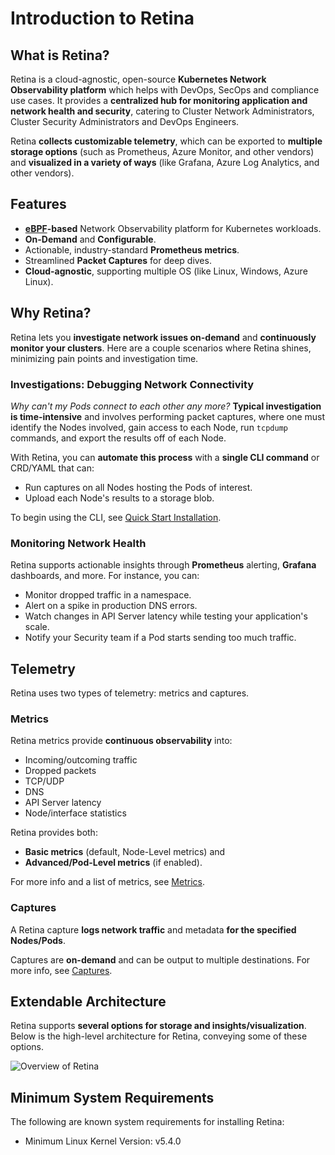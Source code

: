 # Introduction to Retina

## What is Retina?

Retina is a cloud-agnostic, open-source **Kubernetes Network Observability platform** which helps with DevOps, SecOps and compliance use cases.
It provides a **centralized hub for monitoring application and network health and security**, catering to Cluster Network Administrators, Cluster Security Administrators and DevOps Engineers.

Retina **collects customizable telemetry**, which can be exported to **multiple storage options** (such as Prometheus, Azure Monitor, and other vendors) and **visualized in a variety of ways** (like Grafana, Azure Log Analytics, and other vendors).

## Features

- **[eBPF](https://ebpf.io/what-is-ebpf#what-is-ebpf)-based** Network Observability platform for Kubernetes workloads.
- **On-Demand** and **Configurable**.
- Actionable, industry-standard **Prometheus metrics**.
- Streamlined **Packet Captures** for deep dives.
- **Cloud-agnostic**, supporting multiple OS (like Linux, Windows, Azure Linux).

## Why Retina?

Retina lets you **investigate network issues on-demand** and **continuously monitor your clusters**. Here are a couple scenarios where Retina shines, minimizing pain points and investigation time.

### Investigations: Debugging Network Connectivity

*Why can't my Pods connect to each other any more?* **Typical investigation is time-intensive** and involves performing packet captures, where one must identify the Nodes involved, gain access to each Node, run `tcpdump` commands, and export the results off of each Node.

With Retina, you can **automate this process** with a **single CLI command** or CRD/YAML that can:

- Run captures on all Nodes hosting the Pods of interest.
- Upload each Node's results to a storage blob.

To begin using the CLI, see [Quick Start Installation](./installation/cli.md).

### Monitoring Network Health

Retina supports actionable insights through **Prometheus** alerting, **Grafana** dashboards, and more. For instance, you can:

- Monitor dropped traffic in a namespace.
- Alert on a spike in production DNS errors.
- Watch changes in API Server latency while testing your application's scale.
- Notify your Security team if a Pod starts sending too much traffic.

## Telemetry

Retina uses two types of telemetry: metrics and captures.

### Metrics

Retina metrics provide **continuous observability** into:

- Incoming/outcoming traffic
- Dropped packets
- TCP/UDP
- DNS
- API Server latency
- Node/interface statistics

Retina provides both:

- **Basic metrics** (default, Node-Level metrics) and
- **Advanced/Pod-Level metrics** (if enabled).

For more info and a list of metrics, see [Metrics](metrics/modes.md).

### Captures

A Retina capture **logs network traffic** and metadata **for the specified Nodes/Pods**.

Captures are **on-demand** and can be output to multiple destinations. For more info, see [Captures](captures/readme.md).

## Extendable Architecture

Retina supports **several options for storage and insights/visualization**. Below is the high-level architecture for Retina, conveying some of these options.

![Overview of Retina](retina-components.png "Overview of Retina")

## Minimum System Requirements

The following are known system requirements for installing Retina:

- Minimum Linux Kernel Version: v5.4.0
